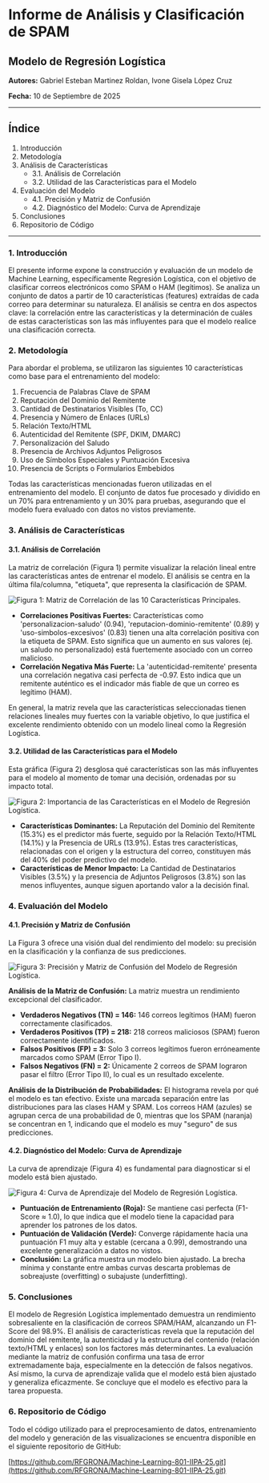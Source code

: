 # Informe de Análisis y Clasificación de SPAM

## Modelo de Regresión Logística

**Autores:** Gabriel Esteban Martinez Roldan, Ivone Gisela López Cruz   

**Fecha:** 10 de Septiembre de 2025 

-----

## Índice

1.  Introducción
2.  Metodología
3.  Análisis de Características
      * 3.1. Análisis de Correlación
      * 3.2. Utilidad de las Características para el Modelo
4.  Evaluación del Modelo
      * 4.1. Precisión y Matriz de Confusión
      * 4.2. Diagnóstico del Modelo: Curva de Aprendizaje
5.  Conclusiones
6.  Repositorio de Código

-----

### 1\. Introducción

El presente informe expone la construcción y evaluación de un modelo de Machine Learning, específicamente Regresión Logística, con el objetivo de clasificar correos electrónicos como SPAM o HAM (legítimos).  Se analiza un conjunto de datos a partir de 10 características (features) extraídas de cada correo para determinar su naturaleza.  El análisis se centra en dos aspectos clave: la correlación entre las características y la determinación de cuáles de estas características son las más influyentes para que el modelo realice una clasificación correcta. 

### 2\. Metodología

Para abordar el problema, se utilizaron las siguientes 10 características como base para el entrenamiento del modelo: 

1.  Frecuencia de Palabras Clave de SPAM 
2.  Reputación del Dominio del Remitente 
3.  Cantidad de Destinatarios Visibles (To, CC) 
4.  Presencia y Número de Enlaces (URLs) 
5.  Relación Texto/HTML 
6.  Autenticidad del Remitente (SPF, DKIM, DMARC) 
7.  Personalización del Saludo 
8.  Presencia de Archivos Adjuntos Peligrosos 
9.  Uso de Símbolos Especiales y Puntuación Excesiva 
10. Presencia de Scripts o Formularios Embebidos 

Todas las características mencionadas fueron utilizadas en el entrenamiento del modelo.  El conjunto de datos fue procesado y dividido en un 70% para entrenamiento y un 30% para pruebas, asegurando que el modelo fuera evaluado con datos no vistos previamente. 

### 3\. Análisis de Características

#### 3.1. Análisis de Correlación

La matriz de correlación (Figura 1) permite visualizar la relación lineal entre las características antes de entrenar el modelo.  El análisis se centra en la última fila/columna, "etiqueta", que representa la clasificación de SPAM. 

![Figura 1: Matriz de Correlación de las 10 Características Principales.](GRÁFICOS/MatrizDeCorrelacion.png)

  * **Correlaciones Positivas Fuertes:** Características como 'personalizacion-saludo' (0.94), 'reputacion-dominio-remitente' (0.89) y 'uso-simbolos-excesivos' (0.83) tienen una alta correlación positiva con la etiqueta de SPAM.  Esto significa que un aumento en sus valores (ej. un saludo no personalizado) está fuertemente asociado con un correo malicioso. 
  * **Correlación Negativa Más Fuerte:** La 'autenticidad-remitente' presenta una correlación negativa casi perfecta de -0.97.  Esto indica que un remitente auténtico es el indicador más fiable de que un correo es legítimo (HAM). 

En general, la matriz revela que las características seleccionadas tienen relaciones lineales muy fuertes con la variable objetivo, lo que justifica el excelente rendimiento obtenido con un modelo lineal como la Regresión Logística. 

#### 3.2. Utilidad de las Características para el Modelo

Esta gráfica (Figura 2) desglosa qué características son las más influyentes para el modelo al momento de tomar una decisión, ordenadas por su impacto total. 

![Figura 2: Importancia de las Características en el Modelo de Regresión Logística.](GRÁFICOS/ImportanciaCaracteristicas.png)

  * **Características Dominantes:** La Reputación del Dominio del Remitente (15.3%) es el predictor más fuerte, seguido por la Relación Texto/HTML (14.1%) y la Presencia de URLs (13.9%).  Estas tres características, relacionadas con el origen y la estructura del correo, constituyen más del 40% del poder predictivo del modelo. 
  * **Características de Menor Impacto:** La Cantidad de Destinatarios Visibles (3.5%) y la presencia de Adjuntos Peligrosos (3.8%) son las menos influyentes, aunque siguen aportando valor a la decisión final. 

### 4\. Evaluación del Modelo

#### 4.1. Precisión y Matriz de Confusión

La Figura 3 ofrece una visión dual del rendimiento del modelo: su precisión en la clasificación y la confianza de sus predicciones. 

![Figura 3: Precisión y Matriz de Confusión del Modelo de Regresión Logística.](GRÁFICOS/DistribucionProbabilidades.png)


**Análisis de la Matriz de Confusión:** La matriz muestra un rendimiento excepcional del clasificador. 

  * **Verdaderos Negativos (TN) = 146:** 146 correos legítimos (HAM) fueron correctamente clasificados. 
  * **Verdaderos Positivos (TP) = 218:** 218 correos maliciosos (SPAM) fueron correctamente identificados. 
  * **Falsos Positivos (FP) = 3:** Solo 3 correos legítimos fueron erróneamente marcados como SPAM (Error Tipo I). 
  * **Falsos Negativos (FN) = 2:** Únicamente 2 correos de SPAM lograron pasar el filtro (Error Tipo II), lo cual es un resultado excelente. 

**Análisis de la Distribución de Probabilidades:** El histograma revela por qué el modelo es tan efectivo.  Existe una marcada separación entre las distribuciones para las clases HAM y SPAM.  Los correos HAM (azules) se agrupan cerca de una probabilidad de 0, mientras que los SPAM (naranja) se concentran en 1, indicando que el modelo es muy "seguro" de sus predicciones. 

#### 4.2. Diagnóstico del Modelo: Curva de Aprendizaje

La curva de aprendizaje (Figura 4) es fundamental para diagnosticar si el modelo está bien ajustado. 

![Figura 4: Curva de Aprendizaje del Modelo de Regresión Logística.](GRÁFICOS/CurvaDeAprendizaje.png)

  * **Puntuación de Entrenamiento (Roja):** Se mantiene casi perfecta (F1-Score ≈ 1.0), lo que indica que el modelo tiene la capacidad para aprender los patrones de los datos. 
  * **Puntuación de Validación (Verde):** Converge rápidamente hacia una puntuación F1 muy alta y estable (cercana a 0.99), demostrando una excelente generalización a datos no vistos. 
  * **Conclusión:** La gráfica muestra un modelo bien ajustado.  La brecha mínima y constante entre ambas curvas descarta problemas de sobreajuste (overfitting) o subajuste (underfitting). 

### 5\. Conclusiones

El modelo de Regresión Logística implementado demuestra un rendimiento sobresaliente en la clasificación de correos SPAM/HAM, alcanzando un F1-Score del 98.9%.  El análisis de características revela que la reputación del dominio del remitente, la autenticidad y la estructura del contenido (relación texto/HTML y enlaces) son los factores más determinantes.  La evaluación mediante la matriz de confusión confirma una tasa de error extremadamente baja, especialmente en la detección de falsos negativos.  Así mismo, la curva de aprendizaje valida que el modelo está bien ajustado y generaliza eficazmente.  Se concluye que el modelo es efectivo para la tarea propuesta. 

### 6\. Repositorio de Código

Todo el código utilizado para el preprocesamiento de datos, entrenamiento del modelo y generación de las visualizaciones se encuentra disponible en el siguiente repositorio de GitHub: 

[https://github.com/RFGRONA/Machine-Learning-801-IIPA-25.git](https://github.com/RFGRONA/Machine-Learning-801-IIPA-25.git) 
